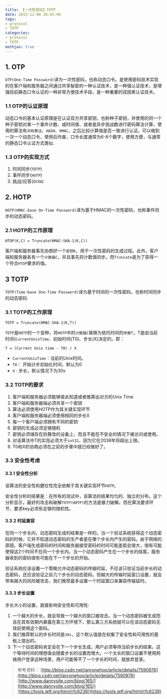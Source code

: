```yaml
---
title: 【一次性密码】TOTP
date: 2015-12-08 20:45:00
tags:
- protocol
- TOTP
categories:
- protocol
- TOTP
mathjax: true
---
```


## 1. OTP

`OTP(One-Time Password)`译为一次性密码，也称动态口令。是使用密码技术实现的在客户端和服务器之间通过共享秘密的一种认证技术，是一种强认证技术，是增强目前静态口令认证的一种非常方便技术手段，是一种重要的双因素认证技术。

### 1.1 OTP的认证原理

动态口令的基本认证原理是在认证双方共享密钥，也称种子密钥，并使用的同一个种子密钥对某一个事件计数、或时间值、或者是异步挑战数进行密码算法计算，使用的算法有`对称算法`、`HASH`、`HMAC`，之后比较计算值是否一致进行认证。可以做到一次一个动态口令，使用后作废，口令长度通常为6-8个数字，使用方便，与通常的静态口令认证方式类似.

### 1.3 OTP的实现方式

  1. 时间同步(`TOTP`)
  2. 事件同步(`HOTP`)
  3. 挑战/应答(`OCRA`)

## 2. HOTP

`HOTP(HMAC-base On-Time Password)`译为基于HMAC的一次性密码，也称事件同步的动态密码。

### 2.1 HOTP的工作原理

```
HTOP(K,C) = Truncate(HMAC-SHA-1(K,C))
```


客户端和服务器事先协商好一个`密钥K`，用于一次性密码的生成过程。此外，客户端和服务器各有一个`计数器C`，并且事先将计数值同步。而`Truncate`是为了获得一个符合`HTOP`要求的值。


## 3 TOTP

`TOTP(Time-base One-Time Password)`译为基于时间的一次性密码，也称时间同步的动态密码.

### 3.1 TOTP的工作原理

```
TOTP = Truncate(HMAC-SHA-1(K,T))
```

`TOTP`是`HOTP`的一个变种，将`HOTP`中的`计数器C`替换为依托时间的`参数T`，T是由当前时间(`CurrentUnixTime`、初始时间(T0)、步长(X)决定的。即：

```
T = (Current Unix time - T0) / X
```

+ `CurrentUnixTime`：当前的Unix时间。
+ `T0`： 开始计步初始化时间，默认为0
+ `X` : 步长，默认情况下为30s

### 3.2 TOTP的要求

  1. 客户端和服务器必须能够彼此知道或者推算出对方的Unix Time
  2. 客户端和服务器端必须共享一个密钥
  3. 算法必须使用HOTP作为其关键实现环节
  4. 客户端和服务器端必须使用相同的步长X
  5. 每一个客户端必须拥有不同的密钥
  6. 密钥的生成必须足够随机
  7. 密钥必须储存在防篡改的设备上，而且不能在不安全的情况下被访问或使用。
  8. 对该算法中T的实现必须大于`int32`，因为它在2038年将超出上限。
  9. T0和X的协商必须在之前的步骤中就已经做好了。

### 3.3 安全性考虑

#### 3.3.1 安全性分析

该算法的安全性和健壮性完全依赖于其关键实现环节`HOTP`。

安全性分析的结果是：在所有的测试中，该算法的结果均匀的、独立的分布。这个分析显示，最好的攻击和破解`TOTP(HOTP)`的方法是暴力破解。而在算法要求环节，要求key必须有足够的随机性。

#### 3.3.2 时延兼容

在同一个步长内，动态密码生成的结果是一样的。当一个验证系统获得这个动态密码的时候，它并不知道动态密码的生产者是在哪个步长内产生的密码。由于网络的原因，客户端生成密码的时间和服务器接受密码的时间可能差距会很大，很有可能使得这2个时间不在同一个步长内。当一个动态密码产生在一个步长的结尾，服务器收到的密码很有可能在下一个步长的开始。

验证系统应该设置一个策略允许动态密码的传输时延，不应该只验证当前步长的动态密码，还应该验证之前几个步长的动态密码。但越大的传输时延窗口设置，就会带来越大的风险被攻击，我们推荐最多设置一个时延窗口来兼容传输延时。

#### 3.3.3 步长设置

步长大小的设置，直接影响安全性和可用性:

  1. 一个越大的步长，就会导致一个越大的窗口被攻击。当一个动态密码被生成而且在其有效期内暴露在第三方环境下，那么第三方系统就可以在该动态密码无效前使用这个密码。
  2. 我们推荐默认的步长时间是`30s`，这个默认值是在权衡了安全性和可用性的基础上提出的。
  3. 下一个动态密码肯定会在下一个步长生成，用户必须等待当前步长的结束。这个等待时间的理想值会随着步长的设置而增大。一个太长的窗口设置不使用网络用户登录这种场景，用户可能等不了一个步长的时间，就放弃登录。



> 参考资料：
> [http://blog.csdn.net/janronehoo/article/details/7590976](http://blog.csdn.net/janronehoo/article/details/7590976)
> [http://www.dannysite.com/blog/165/](http://www.dannysite.com/blog/165/)
> [https://tools.ietf.org/html/rfc6238](https://tools.ietf.org/html/rfc6238)